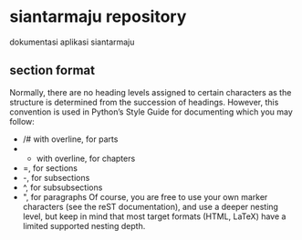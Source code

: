 # siantarmaju repository
dokumentasi aplikasi siantarmaju

## section format
Normally, there are no heading levels assigned to certain characters as the structure is determined from the succession of headings. However, this convention is used in Python’s Style Guide for documenting which you may follow:

* /# with overline, for parts
* * with overline, for chapters
* =, for sections
* -, for subsections
* ^, for subsubsections
* ", for paragraphs
Of course, you are free to use your own marker characters (see the reST documentation), and use a deeper nesting level, but keep in mind that most target formats (HTML, LaTeX) have a limited supported nesting depth.

